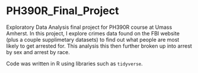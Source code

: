 # PH390R_Final_Project

Exploratory Data Analysis final project for PH390R course at Umass Amherst. In this project, I explore crimes data found on the FBI website (plus a couple supplimetary datasets) to find out what people are most likely to get arrested for. This analysis this then further broken up into arrest by sex and arrest by race. 

Code was written in R using libraries such as `tidyverse`. 
